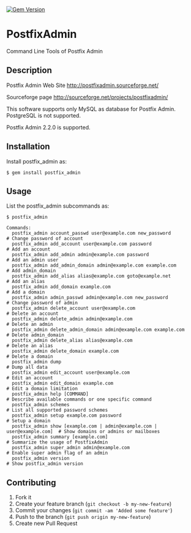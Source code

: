 [![Gem Version](https://badge.fury.io/rb/postfix_admin.png)](https://rubygems.org/gems/postfix_admin)

# PostfixAdmin

Command Line Tools of Postfix Admin

## Description

Postfix Admin Web Site http://postfixadmin.sourceforge.net/

Sourceforge page http://sourceforge.net/projects/postfixadmin/

This software supports only MySQL as database for Postfix Admin.
PostgreSQL is not supported.

Postfix Admin 2.2.0 is supported.

## Installation

Install postfix_admin as:

    $ gem install postfix_admin

## Usage

List the postfix_admin subcommands as:

    $ postfix_admin

```
Commands:
  postfix_admin account_passwd user@example.com new_password               # Change password of account
  postfix_admin add_account user@example.com password                      # Add an account
  postfix_admin add_admin admin@example.com password                       # Add an admin user
  postfix_admin add_admin_domain admin@example.com example.com             # Add admin_domain
  postfix_admin add_alias alias@example.com goto@example.net               # Add an alias
  postfix_admin add_domain example.com                                     # Add a domain
  postfix_admin admin_passwd admin@example.com new_password                # Change password of admin
  postfix_admin delete_account user@example.com                            # Delete an account
  postfix_admin delete_admin admin@example.com                             # Delete an admin
  postfix_admin delete_admin_domain admin@example.com example.com          # Delete admin_domain
  postfix_admin delete_alias alias@example.com                             # Delete an alias
  postfix_admin delete_domain example.com                                  # Delete a domain
  postfix_admin dump                                                       # Dump all data
  postfix_admin edit_account user@example.com                              # Edit an account
  postfix_admin edit_domain example.com                                    # Edit a domain limitation
  postfix_admin help [COMMAND]                                             # Describe available commands or one specific command
  postfix_admin schemes                                                    # List all supported password schemes
  postfix_admin setup example.com password                                 # Setup a domain
  postfix_admin show [example.com | admin@example.com | user@example.com]  # Show domains or admins or mailboxes
  postfix_admin summary [example.com]                                      # Summarize the usage of PostfixAdmin
  postfix_admin super_admin admin@example.com                              # Enable super admin flag of an admin
  postfix_admin version                                                    # Show postfix_admin version
```

## Contributing

1. Fork it
2. Create your feature branch (`git checkout -b my-new-feature`)
3. Commit your changes (`git commit -am 'Added some feature'`)
4. Push to the branch (`git push origin my-new-feature`)
5. Create new Pull Request
